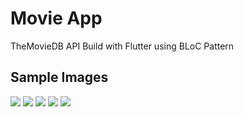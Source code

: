 # Movie App

TheMovieDB API Build with Flutter using BLoC Pattern

## Sample Images

<img src="https://github.com/jose-bamboo/tmdb_flutter/blob/master/github_images/intro.png"/>
<img src="https://github.com/jose-bamboo/tmdb_flutter/blob/master/github_images/first_page.png"/>
<img src="https://github.com/jose-bamboo/tmdb_flutter/blob/master/github_images/second_page.png"/>
<img src="https://github.com/jose-bamboo/tmdb_flutter/blob/master/github_images/third_page.png"/>
<img src="https://github.com/jose-bamboo/tmdb_flutter/blob/master/github_images/fourth_page.png"/>
